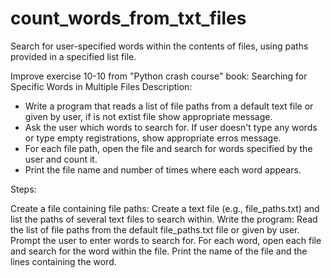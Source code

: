 # count_words_from_txt_files
Search for user-specified words within the contents of files, using paths provided in a specified list file.

Improve exercise 10-10 from "Python crash course" book:
Searching for Specific Words in Multiple Files
Description:

* Write a program that reads a list of file paths from a default text file or given by user,
  if is not extist file show appropriate message.
* Ask the user which words to search for. If user doesn't type any words or type empty
  registrations, show appropriate erros message.
* For each file path, open the file and search for words specified by the user
  and count it.
* Print the file name and number of times where each word appears.

Steps:

Create a file containing file paths:
Create a text file (e.g., file_paths.txt) and list the paths of several text files to search within.
Write the program:
Read the list of file paths from the default file_paths.txt file or given by user.
Prompt the user to enter words to search for.
For each word, open each file and search for the word within the file.
Print the name of the file and the lines containing the word.
